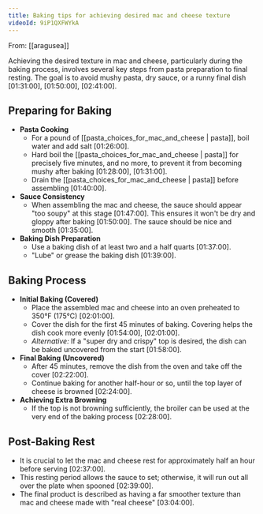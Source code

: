 ```yaml
---
title: Baking tips for achieving desired mac and cheese texture
videoId: 9iP1QXFWYkA
---
```


From: [[aragusea]] <br/> 

Achieving the desired texture in mac and cheese, particularly during the baking process, involves several key steps from pasta preparation to final resting. The goal is to avoid mushy pasta, dry sauce, or a runny final dish <a class="yt-timestamp" data-t="01:31:00">[01:31:00]</a>, <a class="yt-timestamp" data-t="01:50:00">[01:50:00]</a>, <a class="yt-timestamp" data-t="02:41:00">[02:41:00]</a>.

## Preparing for Baking

*   **Pasta Cooking**
    *   For a pound of [[pasta_choices_for_mac_and_cheese | pasta]], boil water and add salt <a class="yt-timestamp" data-t="01:26:00">[01:26:00]</a>.
    *   Hard boil the [[pasta_choices_for_mac_and_cheese | pasta]] for precisely five minutes, and no more, to prevent it from becoming mushy after baking <a class="yt-timestamp" data-t="01:28:00">[01:28:00]</a>, <a class="yt-timestamp" data-t="01:31:00">[01:31:00]</a>.
    *   Drain the [[pasta_choices_for_mac_and_cheese | pasta]] before assembling <a class="yt-timestamp" data-t="01:40:00">[01:40:00]</a>.
*   **Sauce Consistency**
    *   When assembling the mac and cheese, the sauce should appear "too soupy" at this stage <a class="yt-timestamp" data-t="01:47:00">[01:47:00]</a>. This ensures it won't be dry and gloppy after baking <a class="yt-timestamp" data-t="01:50:00">[01:50:00]</a>. The sauce should be nice and smooth <a class="yt-timestamp" data-t="01:35:00">[01:35:00]</a>.
*   **Baking Dish Preparation**
    *   Use a baking dish of at least two and a half quarts <a class="yt-timestamp" data-t="01:37:00">[01:37:00]</a>.
    *   "Lube" or grease the baking dish <a class="yt-timestamp" data-t="01:39:00">[01:39:00]</a>.

## Baking Process

*   **Initial Baking (Covered)**
    *   Place the assembled mac and cheese into an oven preheated to 350°F (175°C) <a class="yt-timestamp" data-t="02:01:00">[02:01:00]</a>.
    *   Cover the dish for the first 45 minutes of baking. Covering helps the dish cook more evenly <a class="yt-timestamp" data-t="01:54:00">[01:54:00]</a>, <a class="yt-timestamp" data-t="02:01:00">[02:01:00]</a>.
    *   *Alternative:* If a "super dry and crispy" top is desired, the dish can be baked uncovered from the start <a class="yt-timestamp" data-t="01:58:00">[01:58:00]</a>.
*   **Final Baking (Uncovered)**
    *   After 45 minutes, remove the dish from the oven and take off the cover <a class="yt-timestamp" data-t="02:22:00">[02:22:00]</a>.
    *   Continue baking for another half-hour or so, until the top layer of cheese is browned <a class="yt-timestamp" data-t="02:24:00">[02:24:00]</a>.
*   **Achieving Extra Browning**
    *   If the top is not browning sufficiently, the broiler can be used at the very end of the baking process <a class="yt-timestamp" data-t="02:28:00">[02:28:00]</a>.

## Post-Baking Rest

*   It is crucial to let the mac and cheese rest for approximately half an hour before serving <a class="yt-timestamp" data-t="02:37:00">[02:37:00]</a>.
*   This resting period allows the sauce to set; otherwise, it will run out all over the plate when spooned <a class="yt-timestamp" data-t="02:39:00">[02:39:00]</a>.
*   The final product is described as having a far smoother texture than mac and cheese made with "real cheese" <a class="yt-timestamp" data-t="03:04:00">[03:04:00]</a>.